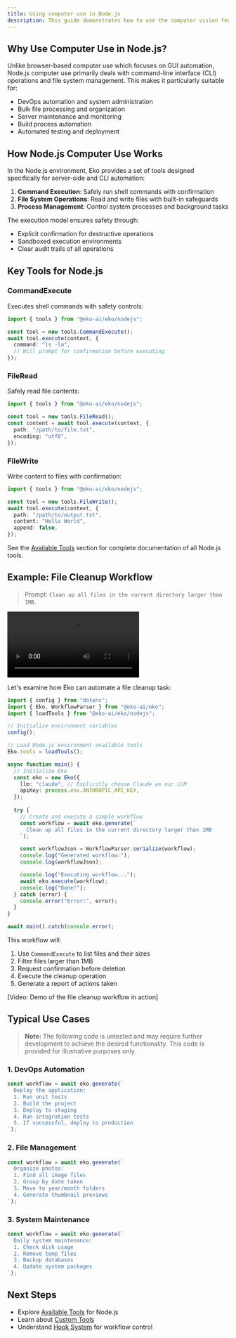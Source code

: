 ```yaml
---
title: Using computer use in Node.js
description: This guide demonstrates how to use the computer vision feature with a headless browser in a Node.js environment.
---
```


## Why Use Computer Use in Node.js?

Unlike browser-based computer use which focuses on GUI automation, Node.js computer use primarily deals with command-line interface (CLI) operations and file system management. This makes it particularly suitable for:

- DevOps automation and system administration
- Bulk file processing and organization
- Server maintenance and monitoring
- Build process automation
- Automated testing and deployment

## How Node.js Computer Use Works

In the Node.js environment, Eko provides a set of tools designed specifically for server-side and CLI automation:

1. **Command Execution**: Safely run shell commands with confirmation
2. **File System Operations**: Read and write files with built-in safeguards
3. **Process Management**: Control system processes and background tasks

The execution model ensures safety through:

- Explicit confirmation for destructive operations
- Sandboxed execution environments
- Clear audit trails of all operations

## Key Tools for Node.js

### CommandExecute

Executes shell commands with safety controls:

```typescript
import { tools } from "@eko-ai/eko/nodejs";

const tool = new tools.CommandExecute();
await tool.execute(context, {
  command: "ls -la",
  // Will prompt for confirmation before executing
});
```

### FileRead

Safely read file contents:

```typescript
import { tools } from "@eko-ai/eko/nodejs";

const tool = new tools.FileRead();
const content = await tool.execute(context, {
  path: "/path/to/file.txt",
  encoding: "utf8",
});
```

### FileWrite

Write content to files with confirmation:

```typescript
import { tools } from "@eko-ai/eko/nodejs";

const tool = new tools.FileWrite();
await tool.execute(context, {
  path: "/path/to/output.txt",
  content: "Hello World",
  append: false,
});
```

See the [Available Tools](/docs/tools/available#nodejs) section for complete documentation of all Node.js tools.

## Example: File Cleanup Workflow

> Prompt: `Clean up all files in the current directory larger than 1MB`.

<video controls>
  <source src="/docs/demo_clean_computer.mp4" />
</video>

Let's examine how Eko can automate a file cleanup task:

```typescript
import { config } from "dotenv";
import { Eko, WorkflowParser } from "@eko-ai/eko";
import { loadTools } from "@eko-ai/eko/nodejs";

// Initialize environment variables
config();

// Load Node.js environment available tools
Eko.tools = loadTools();

async function main() {
  // Initialize Eko
  const eko = new Eko({
    llm: "claude", // Explicitly choose Claude as our LLM
    apiKey: process.env.ANTHROPIC_API_KEY,
  });
  
  try {
    // Create and execute a simple workflow
    const workflow = await eko.generate(`
      Clean up all files in the current directory larger than 1MB
    `);

    const workflowJson = WorkflowParser.serialize(workflow);
    console.log("Generated workflow:");
    console.log(workflowJson);

    console.log("Executing workflow...");
    await eko.execute(workflow);
    console.log("Done!");
  } catch (error) {
    console.error("Error:", error);
  }
}

await main().catch(console.error);
```

This workflow will:

1. Use `CommandExecute` to list files and their sizes
2. Filter files larger than 1MB
3. Request confirmation before deletion
4. Execute the cleanup operation
5. Generate a report of actions taken

[Video: Demo of the file cleanup workflow in action]

## Typical Use Cases

> **Note:** The following code is untested and may require further development to achieve the desired functionality. This code is provided for illustrative purposes only.

### 1. DevOps Automation

```typescript
const workflow = await eko.generate(`
  Deploy the application:
  1. Run unit tests
  2. Build the project
  3. Deploy to staging
  4. Run integration tests
  5. If successful, deploy to production
`);
```

### 2. File Management

```typescript
const workflow = await eko.generate(`
  Organize photos:
  1. Find all image files
  2. Group by date taken
  3. Move to year/month folders
  4. Generate thumbnail previews
`);
```

### 3. System Maintenance

```typescript
const workflow = await eko.generate(`
  Daily system maintenance:
  1. Check disk usage
  2. Remove temp files
  3. Backup databases
  4. Update system packages
`);
```

## Next Steps

- Explore [Available Tools](/docs/tools/available#nodejs) for Node.js
- Learn about [Custom Tools](/docs/tools/custom)
- Understand [Hook System](/docs/tools/hook) for workflow control
